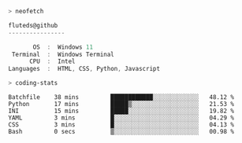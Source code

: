 ```zsh
> neofetch
```

<!--align="left" src="https://github.com/fluteds.png" alt="logo.png" width="200"/>-->

```csharp
fluteds@github
----------------

       OS  :  Windows 11
 Terminal  :  Windows Terminal
      CPU  :  Intel
Languages  :  HTML, CSS, Python, Javascript
```

```zsh
> coding-stats
```

<!--START_SECTION:waka-->

```text
Batchfile    38 mins         ████████████░░░░░░░░░░░░░   48.12 %
Python       17 mins         █████▒░░░░░░░░░░░░░░░░░░░   21.53 %
INI          15 mins         █████░░░░░░░░░░░░░░░░░░░░   19.82 %
YAML         3 mins          █░░░░░░░░░░░░░░░░░░░░░░░░   04.29 %
CSS          3 mins          █░░░░░░░░░░░░░░░░░░░░░░░░   04.13 %
Bash         0 secs          ▒░░░░░░░░░░░░░░░░░░░░░░░░   00.98 %
```

<!--END_SECTION:waka-->
